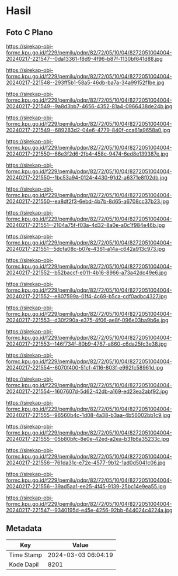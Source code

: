 # Hasil

## Foto C Plano

https://sirekap-obj-formc.kpu.go.id/f229/pemilu/pdpr/82/72/05/10/04/8272051004004-20240217-221547--0da13361-f8d9-4f96-b87f-1130bf641d88.jpg

https://sirekap-obj-formc.kpu.go.id/f229/pemilu/pdpr/82/72/05/10/04/8272051004004-20240217-221548--293ff5b1-58a5-46db-ba7a-34a99152f1be.jpg

https://sirekap-obj-formc.kpu.go.id/f229/pemilu/pdpr/82/72/05/10/04/8272051004004-20240217-221549--9a8d3bb7-4656-4352-81a4-0966438de24b.jpg

https://sirekap-obj-formc.kpu.go.id/f229/pemilu/pdpr/82/72/05/10/04/8272051004004-20240217-221549--689283d2-04e6-4779-840f-cca61a9658a0.jpg

https://sirekap-obj-formc.kpu.go.id/f229/pemilu/pdpr/82/72/05/10/04/8272051004004-20240217-221550--66e3f2d6-2fb4-458c-9474-6ed8e139387e.jpg

https://sirekap-obj-formc.kpu.go.id/f229/pemilu/pdpr/82/72/05/10/04/8272051004004-20240217-221550--1bc53a94-0124-4430-91d2-a6371e8f02db.jpg

https://sirekap-obj-formc.kpu.go.id/f229/pemilu/pdpr/82/72/05/10/04/8272051004004-20240217-221550--ea8df2f3-6ebd-4b7b-8d65-a6708cc37b23.jpg

https://sirekap-obj-formc.kpu.go.id/f229/pemilu/pdpr/82/72/05/10/04/8272051004004-20240217-221551--2104a75f-f03a-4d32-8a0e-a0c1f984e46b.jpg

https://sirekap-obj-formc.kpu.go.id/f229/pemilu/pdpr/82/72/05/10/04/8272051004004-20240217-221551--5dcfa08c-b07e-4361-a14a-c642a913c973.jpg

https://sirekap-obj-formc.kpu.go.id/f229/pemilu/pdpr/82/72/05/10/04/8272051004004-20240217-221552--b52baccf-e011-4b16-8966-a73a42dc49e6.jpg

https://sirekap-obj-formc.kpu.go.id/f229/pemilu/pdpr/82/72/05/10/04/8272051004004-20240217-221552--e807599a-01f4-4c69-b5ca-cdf0adbc4327.jpg

https://sirekap-obj-formc.kpu.go.id/f229/pemilu/pdpr/82/72/05/10/04/8272051004004-20240217-221553--d30f290a-e375-4f06-ae8f-096e03ba9b6e.jpg

https://sirekap-obj-formc.kpu.go.id/f229/pemilu/pdpr/82/72/05/10/04/8272051004004-20240217-221553--146f734f-80b9-4767-a860-c6da25fc3e38.jpg

https://sirekap-obj-formc.kpu.go.id/f229/pemilu/pdpr/82/72/05/10/04/8272051004004-20240217-221554--6070f400-51cf-4116-803f-e992fc58961d.jpg

https://sirekap-obj-formc.kpu.go.id/f229/pemilu/pdpr/82/72/05/10/04/8272051004004-20240217-221554--1607607d-5d62-42db-a169-ed23ea2abf92.jpg

https://sirekap-obj-formc.kpu.go.id/f229/pemilu/pdpr/82/72/05/10/04/8272051004004-20240217-221555--96560b4c-1d08-4a38-b3aa-4b56002bb1c9.jpg

https://sirekap-obj-formc.kpu.go.id/f229/pemilu/pdpr/82/72/05/10/04/8272051004004-20240217-221555--05b80bfc-8e0e-42ed-a2ea-b31b6a35233c.jpg

https://sirekap-obj-formc.kpu.go.id/f229/pemilu/pdpr/82/72/05/10/04/8272051004004-20240217-221556--761da31c-e72e-4577-9b12-1ad0d5041c06.jpg

https://sirekap-obj-formc.kpu.go.id/f229/pemilu/pdpr/82/72/05/10/04/8272051004004-20240217-221556--39ad5aa1-ee25-4f45-9139-25bc14e9ea55.jpg

https://sirekap-obj-formc.kpu.go.id/f229/pemilu/pdpr/82/72/05/10/04/8272051004004-20240217-221547--9340195d-e45e-4256-92bb-644024c4224a.jpg


## Metadata

| Key        | Value               |
| ---------- | ------------------- |
| Time Stamp | 2024-03-03 06:04:19 |
| Kode Dapil | 8201                |



